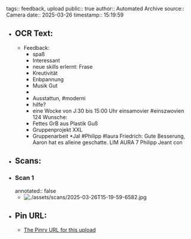 tags:: feedback, upload
public:: true
author:: Automated Archive
source:: Camera
date:: 2025-03-26
timestamp:: 15:19:59

- ## OCR Text:
	- Feedback:
		- spaß
		- Interessant
		- neue skills
		  erlernt:
		  Frase
		- Kreutivität
		- Enbpannung
		- Musik
		  Gut
		-
		- Ausstattun,
		  #moderni
		- hilfe?
		- eine Wocke
		  von J:30 bis
		  15:00 Uhr
		  einsamovier
		  #einszwovien
		  124
		  Wunsche:
		- Fettes GrB aus
		  Plastik
		  Guß
		- Gruppenprojekt XXL
		- Gruppenarbeit *Jal
		  #Philipp
		  #laura
		  Friedrich:
		  Gute Besserung,
		  Aaron hat
		  es alleine
		  geschatte.
		  LIM
		  AURA 7
		  Philipp Jeant
		  con
- ## Scans:
- ### Scan 1
  annotated:: false
	- ![./assets/scans/2025-03-26T15-19-59-6582.jpg](./assets/scans/2025-03-26T15-19-59-6582.jpg)
- ## Pin URL:
	- [The Pinry URL for this upload](https://pinry.petau.net/pins/314/)
